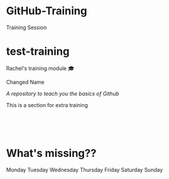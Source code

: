 # GitHub-Training
Training Session


# test-training


Rachel's training module :mortar_board:

Changed Name 



*A repository to teach you the basics of Github*


This is a section for extra training 



<br>

<br>

<br>






# What's missing??

Monday
Tuesday
Wednesday
Thursday
Friday
Saturday
Sunday





